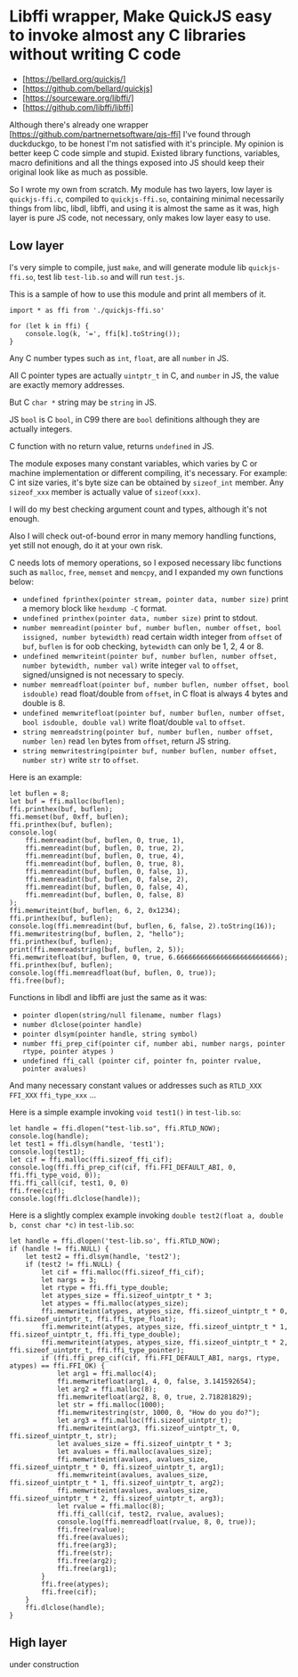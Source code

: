 # Libffi wrapper, Make QuickJS easy to invoke almost any C libraries without writing C code

* [https://bellard.org/quickjs/]
* [https://github.com/bellard/quickjs]
* [https://sourceware.org/libffi/]
* [https://github.com/libffi/libffi]

Although there's already one wrapper [https://github.com/partnernetsoftware/qjs-ffi] I've found through duckduckgo, to be honest I'm not satisfied with it's principle. My opinion is better keep C code simple and stupid. Existed library functions, variables, macro definitions and all the things exposed into JS should keep their original look like as much as possible.

So I wrote my own from scratch. My module has two layers, low layer is `quickjs-ffi.c`, compiled to `quickjs-ffi.so`, containing minimal necessarily things from libc, libdl, libffi, and using it is almost the same as it was, high layer is pure JS code, not necessary, only makes low layer easy to use.

## Low layer

I's very simple to compile, just `make`, and will generate module lib `quickjs-ffi.so`, test lib `test-lib.so` and will run `test.js`.

This is a sample of how to use this module and print all members of it.

    import * as ffi from './quickjs-ffi.so'

    for (let k in ffi) {
        console.log(k, '=', ffi[k].toString());
    }

Any C number types such as `int`, `float`, are all `number` in JS.

All C pointer types are actually `uintptr_t` in C, and `number` in JS, the value are exactly memory addresses.

But C `char *` string may be `string` in JS.

JS `bool` is C `bool`, in C99 there are `bool` definitions although they are actually integers.

C function with no return value, returns `undefined` in JS.

The module exposes many constant variables, which varies by C or machine implementation or different compiling, it's necessary. For example: C int size varies, it's byte size can be obtained by `sizeof_int` member. Any `sizeof_xxx` member is actually value of `sizeof(xxx)`.

I will do my best checking argument count and types, although it's not enough.

Also I will check out-of-bound error in many memory handling functions, yet still not enough, do it at your own risk.

C needs lots of memory operations, so I exposed necessary libc functions such as `malloc`, `free`, `memset` and `memcpy`, and I expanded my own functions below:

* `undefined fprinthex(pointer stream, pointer data, number size)` print a memory block like `hexdump -C` format.
* `undefined printhex(pointer data, number size)` print to stdout.
* `number memreadint(pointer buf, number buflen, number offset, bool issigned, number bytewidth)` read certain width integer from `offset` of `buf`, `buflen` is for oob checking, `bytewidth` can only be 1, 2, 4 or 8.
* `undefined memwriteint(pointer buf, number buflen, number offset, number bytewidth, number val)` write integer `val` to `offset`, signed/unsigned is not necessary to speciy.
* `number memreadfloat(pointer buf, number buflen, number offset, bool isdouble)` read float/double from `offset`, in C float is always 4 bytes and double is 8.
* `undefined memwritefloat(pointer buf, number buflen, number offset, bool isdouble, double val)` write float/double `val` to `offset`.
* `string memreadstring(pointer buf, number buflen, number offset, number len)` read `len` bytes from `offset`, return JS string.
* `string memwritestring(pointer buf, number buflen, number offset, number str)` write `str` to `offset`.

Here is an example:

    let buflen = 8;
    let buf = ffi.malloc(buflen);
    ffi.printhex(buf, buflen);
    ffi.memset(buf, 0xff, buflen);
    ffi.printhex(buf, buflen);
    console.log(
        ffi.memreadint(buf, buflen, 0, true, 1),
        ffi.memreadint(buf, buflen, 0, true, 2),
        ffi.memreadint(buf, buflen, 0, true, 4),
        ffi.memreadint(buf, buflen, 0, true, 8),
        ffi.memreadint(buf, buflen, 0, false, 1),
        ffi.memreadint(buf, buflen, 0, false, 2),
        ffi.memreadint(buf, buflen, 0, false, 4),
        ffi.memreadint(buf, buflen, 0, false, 8)
    );
    ffi.memwriteint(buf, buflen, 6, 2, 0x1234);
    ffi.printhex(buf, buflen);
    console.log(ffi.memreadint(buf, buflen, 6, false, 2).toString(16));
    ffi.memwritestring(buf, buflen, 2, "hello");
    ffi.printhex(buf, buflen);
    print(ffi.memreadstring(buf, buflen, 2, 5));
    ffi.memwritefloat(buf, buflen, 0, true, 6.66666666666666666666666666);
    ffi.printhex(buf, buflen);
    console.log(ffi.memreadfloat(buf, buflen, 0, true));
    ffi.free(buf);

Functions in libdl and libffi are just the same as it was:

* `pointer dlopen(string/null filename, number flags)`
* `number dlclose(pointer handle)`
* `pointer dlsym(pointer handle, string symbol)`
* `number ffi_prep_cif(pointer cif, number abi, number nargs, pointer rtype, pointer atypes )`
* `undefined ffi_call (pointer cif, pointer fn, pointer rvalue, pointer avalues)`

And many necessary constant values or addresses such as `RTLD_XXX` `FFI_XXX` `ffi_type_xxx` ...

Here is a simple example invoking `void test1()` in `test-lib.so`:

    let handle = ffi.dlopen("test-lib.so", ffi.RTLD_NOW);
    console.log(handle);
    let test1 = ffi.dlsym(handle, 'test1');
    console.log(test1);
    let cif = ffi.malloc(ffi.sizeof_ffi_cif);
    console.log(ffi.ffi_prep_cif(cif, ffi.FFI_DEFAULT_ABI, 0, ffi.ffi_type_void, 0));
    ffi.ffi_call(cif, test1, 0, 0)
    ffi.free(cif);
    console.log(ffi.dlclose(handle));

Here is a slightly complex example invoking `double test2(float a, double b, const char *c)` in `test-lib.so`:

    let handle = ffi.dlopen('test-lib.so', ffi.RTLD_NOW);
    if (handle != ffi.NULL) {
        let test2 = ffi.dlsym(handle, 'test2');
        if (test2 != ffi.NULL) {
            let cif = ffi.malloc(ffi.sizeof_ffi_cif);
            let nargs = 3;
            let rtype = ffi.ffi_type_double;
            let atypes_size = ffi.sizeof_uintptr_t * 3;
            let atypes = ffi.malloc(atypes_size);
            ffi.memwriteint(atypes, atypes_size, ffi.sizeof_uintptr_t * 0, ffi.sizeof_uintptr_t, ffi.ffi_type_float);
            ffi.memwriteint(atypes, atypes_size, ffi.sizeof_uintptr_t * 1, ffi.sizeof_uintptr_t, ffi.ffi_type_double);
            ffi.memwriteint(atypes, atypes_size, ffi.sizeof_uintptr_t * 2, ffi.sizeof_uintptr_t, ffi.ffi_type_pointer);
            if (ffi.ffi_prep_cif(cif, ffi.FFI_DEFAULT_ABI, nargs, rtype, atypes) == ffi.FFI_OK) {
                let arg1 = ffi.malloc(4);
                ffi.memwritefloat(arg1, 4, 0, false, 3.141592654);
                let arg2 = ffi.malloc(8);
                ffi.memwritefloat(arg2, 8, 0, true, 2.718281829);
                let str = ffi.malloc(1000);
                ffi.memwritestring(str, 1000, 0, "How do you do?");
                let arg3 = ffi.malloc(ffi.sizeof_uintptr_t);
                ffi.memwriteint(arg3, ffi.sizeof_uintptr_t, 0, ffi.sizeof_uintptr_t, str);
                let avalues_size = ffi.sizeof_uintptr_t * 3;
                let avalues = ffi.malloc(avalues_size);
                ffi.memwriteint(avalues, avalues_size, ffi.sizeof_uintptr_t * 0, ffi.sizeof_uintptr_t, arg1);
                ffi.memwriteint(avalues, avalues_size, ffi.sizeof_uintptr_t * 1, ffi.sizeof_uintptr_t, arg2);
                ffi.memwriteint(avalues, avalues_size, ffi.sizeof_uintptr_t * 2, ffi.sizeof_uintptr_t, arg3);
                let rvalue = ffi.malloc(8);
                ffi.ffi_call(cif, test2, rvalue, avalues);
                console.log(ffi.memreadfloat(rvalue, 8, 0, true));
                ffi.free(rvalue);
                ffi.free(avalues);
                ffi.free(arg3);
                ffi.free(str);
                ffi.free(arg2);
                ffi.free(arg1);
            }
            ffi.free(atypes);
            ffi.free(cif);
        }
        ffi.dlclose(handle);
    }

## High layer

under construction
